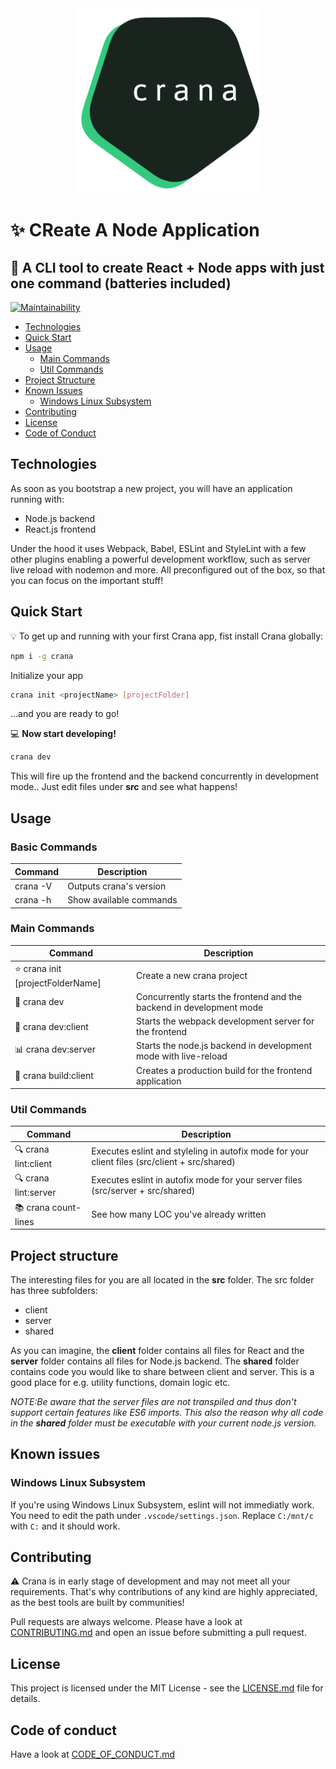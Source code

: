 <div style="text-align: center;">
    <img src="logo.png" width="300" />
</div>

# :sparkles: CReate A Node Application
## :battery: A CLI tool to create React + Node apps with just one command (batteries included)

[![Maintainability](https://api.codeclimate.com/v1/badges/e02fed19f69c47fbb3ae/maintainability)](https://codeclimate.com/github/pankaryp/crana/maintainability)

* [Technologies](#technologies)
* [Quick Start](#quick-start)
* [Usage](#usage)
    * [Main Commands](#main-commands)
    * [Util Commands](#util-commands)
* [Project Structure](#project-structure)
* [Known Issues](#known-issues)
    * [Windows Linux Subsystem](#windows-linux-subsystem)
* [Contributing](#contributing)
* [License](#license)
* [Code of Conduct](#code-of-conduct)

## Technologies
As soon as you bootstrap a new project, you will have an application running with:

- Node.js backend
- React.js frontend

Under the hood it uses Webpack, Babel, ESLint and StyleLint with a few other plugins enabling a powerful development workflow, such as server live reload with nodemon and more. All preconfigured out of the box, so that you can focus on the important stuff!

## Quick Start
:bulb: To get up and running with your first Crana app, fist install Crana globally:

```bash
npm i -g crana
```

Initialize your app
```bash
crana init <projectName> [projectFolder]
```

...and you are ready to go!

:computer: __Now start developing!__
```bash
crana dev
```
This will fire up the frontend and the backend concurrently in development mode.. Just edit files under __src__ and see what happens!

## Usage

### Basic Commands

| Command | Description |
| --- | --- |
| crana -V | Outputs crana's version |
| crana -h | Show available commands |

### Main Commands

| Command | Description |
| --- | --- |
| :star: crana init <projectName> [projectFolderName] | Create a new crana project |
| :dizzy: crana dev | Concurrently starts the frontend and the backend in development mode |
| :satellite: crana dev:client | Starts the webpack development server for the frontend |
| :bar_chart: crana dev:server | Starts the node.js backend in development mode with live-reload |
| :blue_car: crana build:client | Creates a production build for the frontend application |

### Util Commands

| Command | Description |
| --- | --- |
| :mag: crana lint:client | Executes eslint and styleling in autofix mode for your client files (src/client + src/shared) |
| :mag: crana lint:server | Executes eslint in autofix mode for your server files (src/server + src/shared) |
| :books: crana count-lines | See how many LOC you've already written |

## Project structure
The interesting files for you are all located in the __src__ folder. The src folder has three subfolders:
- client
- server
- shared

As you can imagine, the __client__ folder contains all files for React and the __server__ folder contains all files for Node.js backend. The __shared__ folder contains code you would like to share between client and server. This is a good place for e.g. utility functions, domain logic etc.

_NOTE:Be aware that the server files are not transpiled and thus don't support certain features like ES6 imports. This also the reason why all code in the __shared__ folder must be executable with your current node.js version._

## Known issues

### Windows Linux Subsystem
If you're using Windows Linux Subsystem, eslint will not immediatly work. You need to edit the path under `.vscode/settings.json`.
Replace `C:/mnt/c` with `C:` and it should work.

## Contributing
:warning: Crana is in early stage of development and may not meet all your requirements. That's why contributions of any kind are highly appreciated, as the best tools are built by communities!

Pull requests are always welcome. Please have a look at [CONTRIBUTING.md](CONTRIBUTING.md) and
open an issue before submitting a pull request.

## License
This project is licensed under the MIT License - see the [LICENSE.md](LICENSE.md) file for details.

## Code of conduct
Have a look at [CODE_OF_CONDUCT.md](CODE_OF_CONDUCT.md)